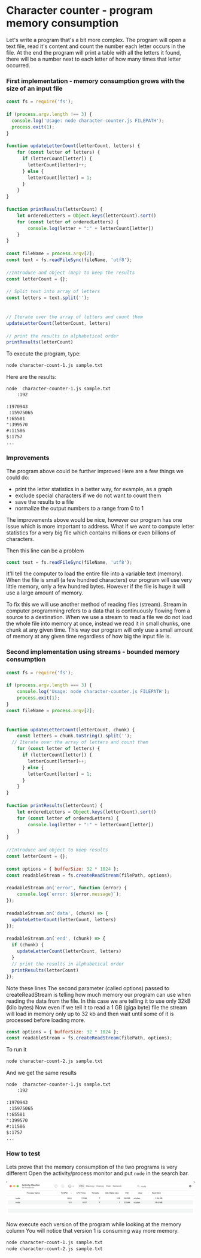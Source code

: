 # Character counter - program memory consumption
 
Let's write a program that's a bit more complex. 
The program will open a text file, read it's content and count the number each letter occurs in the file.
At the end the program will print a table with all the letters it found, 
there  will be a number next to each letter of how many times that letter occurred.

### First implementation - memory consumption grows with the size of an input file

```js
const fs = require('fs');

if (process.argv.length !== 3) {
  console.log('Usage: node character-counter.js FILEPATH');
  process.exit(1);
}

function updateLetterCount(letterCount, letters) {
	for (const letter of letters) {
	  if (letterCount[letter]) {
	    letterCount[letter]++;
	  } else {
	    letterCount[letter] = 1;
	  }
	}
}

function printResults(letterCount) {
	let orderedLetters = Object.keys(letterCount).sort()
	for (const letter of orderedLetters) {
	    console.log(letter + ":" + letterCount[letter])
	}
}

const fileName = process.argv[2];
const text = fs.readFileSync(fileName, 'utf8');

//Introduce and object (map) to keep the results
const letterCount = {};

// Split text into array of letters
const letters = text.split('');


// Iterate over the array of letters and count them 
updateLetterCount(letterCount, letters)

// print the results in alphabetical order
printResults(letterCount)
```

To execute the program, type:

```sh
node character-count-1.js sample.txt
```

Here are the results:

```
node  character-counter-1.js sample.txt 
	:192

:1970943
 :15975065
!:65581
":399570
#:11586
$:1757
...
```

### Improvements 

The program above could be further improved
Here are a few things we could do: 

* print the letter statistics in a better way, for example, as a graph
* exclude special characters if we do not want to count them 
* save the results to a file 
* normalize the output numbers to a range from 0 to 1

The improvements above would be nice, however our program has one issue which is more important to address. 
What if we want to compute letter statistics for a very big file which contains millions or even billions of characters.

Then this line can be a problem

```js
const text = fs.readFileSync(fileName, 'utf8');
```

It'll tell the computer to load the entire file into a variable text (memory).
When the file is small (a few hundred characters) our program will use very little memory, 
only a few hundred bytes.
However if the file is huge it will use a large amount of memory. 

To fix this we will use another method of reading files (stream).
Stream in computer programming refers to a data that is continuously flowing from a source to a destination. 
When we use a stream to read a file we do not load the whole file into memory at once,
instead we read it in small chunks, one chunk at any given time. 
This way our program will only use a small amount of memory at any given time regardless of how big the input file is.


### Second implementation using streams - bounded memory consumption

```js
const fs = require('fs');

if (process.argv.length === 3) {
    console.log('Usage: node character-counter.js FILEPATH');
    process.exit(1);
}
const fileName = process.argv[2];


function updateLetterCount(letterCount, chunk) {
	const letters = chunk.toString().split('');
  // Iterate over the array of letters and count them 
	for (const letter of letters) {
	  if (letterCount[letter]) {
	    letterCount[letter]++;
	  } else {
	    letterCount[letter] = 1;
	  }
	}
}

function printResults(letterCount) {
	let orderedLetters = Object.keys(letterCount).sort()
	for (const letter of orderedLetters) {
	    console.log(letter + ":" + letterCount[letter])
	}
}

//Introduce and object to keep results
const letterCount = {};

const options = { bufferSize: 32 * 1024 };
const readableStream = fs.createReadStream(filePath, options);

readableStream.on('error', function (error) {
    console.log(`error: ${error.message}`);
});

readableStream.on('data', (chunk) => {
  updateLetterCount(letterCount, letters)
});

readableStream.on('end', (chunk) => {
  if (chunk) {
    updateLetterCount(letterCount, letters)
  }	
  // print the results in alphabetical order
  printResults(letterCount)
});
``` 

Note these lines
The second parameter (called options) passed to createReadStream is telling how much memory 
our program can use when reading the data from the file.
In this case we are telling it to use only 32kB (kilo bytes)
Now even if we tell it to read a 1 GB (giga byte) file the stream will load in memory only up to 32 kb 
and then wait until some of it is processed before loading more.

```js
const options = { bufferSize: 32 * 1024 };
const readableStream = fs.createReadStream(filePath, options);
```

To run it  

```sh
node character-count-2.js sample.txt  
```

And we get the same results 

```
node  character-counter-1.js sample.txt 
	:192

:1970943
 :15975065
!:65581
":399570
#:11586
$:1757
...
```

### How to test 

Lets prove that the memory consumption of the two programs is very different 
Open the activity/process monitor and put `node` in the search bar.

![](img/process-monitor.png) 

Now execute each version of the program while looking at the memory column
You will notice that version 1 is consuming way more memory.

```sh
node character-count-1.js sample.txt  
node character-count-2.js sample.txt  
```




